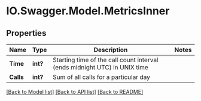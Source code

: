 # IO.Swagger.Model.MetricsInner
## Properties

Name | Type | Description | Notes
------------ | ------------- | ------------- | -------------
**Time** | **int?** | Starting time of the call count interval (ends midnight UTC) in UNIX time | 
**Calls** | **int?** | Sum of all calls for a particular day | 

[[Back to Model list]](../README.md#documentation-for-models) [[Back to API list]](../README.md#documentation-for-api-endpoints) [[Back to README]](../README.md)

